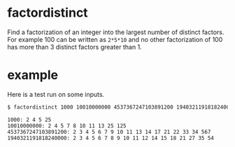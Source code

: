 # factordistinct
Find a factorization of an integer into the largest number of distinct factors. For example 100 can be written as `2*5*10` and no other factorization of 100 has more than 3 distinct factors greater than 1.

# example

Here is a test run on some inputs.

```bash
$ factordistinct 1000 10010000000 4537367247103891200 1940321191818240000
```

```
1000: 2 4 5 25
10010000000: 2 4 5 7 8 10 11 13 25 125
4537367247103891200: 2 3 4 5 6 7 9 10 11 13 14 17 21 22 33 34 567
1940321191818240000: 2 3 4 5 6 7 8 9 10 11 12 14 15 18 21 27 35 54
```


